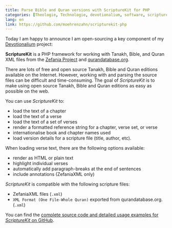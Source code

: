 ```yaml
---
title: Parse Bible and Quran versions with ScriptureKit for PHP
categories: [Theologie, Technologie, devotionalium, software, scripturekit]
lang: en
link: https://github.com/moehrenzahn/scripturekit-php
---
```


Today I am happy to announce I am open-sourcing a key component of my [Devotionalium](https://devotionalium.com) project:

**ScriptureKit** is a PHP framework for working with Tanakh, Bible, and Quran XML files from the [Zefania Project](https://zefania-sharp.sourceforge.io/) and [qurandatabase.org](http://qurandatabase.org/).

There are lots of free and open source Tanakh, Bible and Quran editions available on the Internet. However, working with and parsing the source files can be difficult and time-consuming. The goal of *ScriptureKit* is to make using open source Tanakh, Bible and Quran editions as easy as possible on the web.

You can use *ScriptureKit* to:

- load the text of a chapter
- load the text of a verse
- load the text of a set of verses
- render a formatted reference string for a chapter, verse set, or verse
- internationalise book and chapter names used
- load version details for a scripture file (title, author, etc).

When loading verse text, there are the following options available:

- render as HTML or plain text
- highlight individual verses
- automatically add paragraph-breaks at the end of sentences
- include annotations (ZefaniaXML only)

*ScriptureKit* is compatible with the following scripture files:

- ZefaniaXML files (`.xml`)
- `XML Format (One File-Whole Quran)` exported from qurandatabase.org. (`.xml`)

You can find the [complete source code and detailed usage examples for *ScriptureKit* on GitHub](https://github.com/moehrenzahn/scripturekit-php).
